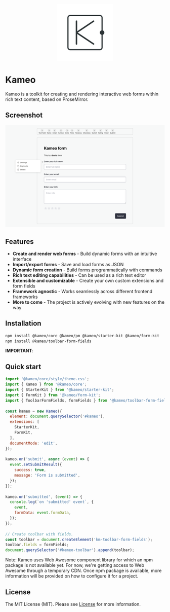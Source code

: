 <p align="center">
  <a href="#" target="_blank">
    <img src="./assets/logo.svg?sanitize=true" width="180" height="180" alt="Kameo" />
  </a>
</p>

# Kameo

Kameo is a toolkit for creating and rendering interactive web forms within rich text content, based on ProseMirror.

## Screenshot

<p align="center">
  <img src="./assets/screenshot.webp" width="600px" alt="Kameo screenshot" />
</p>

## Features
- **Create and render web forms** - Build dynamic forms with an intuitive interface
- **Import/export forms** - Save and load forms as JSON
- **Dynamic form creation** - Build forms programmatically with commands
- **Rich text editing capabilities** - Can be used as a rich text editor
- **Extensible and customizable** - Create your own custom extensions and form fields
- **Framework agnostic** - Works seamlessly across different frontend frameworks
- **More to come** - The project is actively evolving with new features on the way

## Installation

```bash
npm install @kameo/core @kameo/pm @kameo/starter-kit @kameo/form-kit
npm install @kameo/toolbar-form-fields
```

**IMPORTANT**: 

## Quick start

```javascript
import '@kameo/core/style/theme.css';
import { Kameo } from '@kameo/core';
import { StarterKit } from '@kameo/starter-kit';
import { FormKit } from '@kameo/form-kit';
import { ToolbarFormFields, formFields } from '@kameo/toolbar-form-fields';

const kameo = new Kameo({
  element: document.querySelector('#kameo'),
  extensions: [
    StarterKit,
    FormKit,
  ],
  documentMode: 'edit',
});

kameo.on('submit', async (event) => {
  event.setSubmitResult({
    success: true,
    message: 'Form is submitted',
  });
});

kameo.on('submitted', (event) => {
  console.log(`on 'submitted' event`, { 
    event,
    formData: event.formData,
  });
});

// Create toolbar with fields.
const toolbar = document.createElement('km-toolbar-form-fields');
toolbar.fields = formFields;
document.querySelector('#kameo-toolbar').append(toolbar);
```

Note: Kameo uses Web Awesome component library for which an npm package is not available yet. For now, we're getting access to Web Awesome through a temporary CDN. Once npm package is available, more information will be provided on how to configure it for a project.

## License

The MIT License (MIT). Please see [License](LICENSE) for more information.
